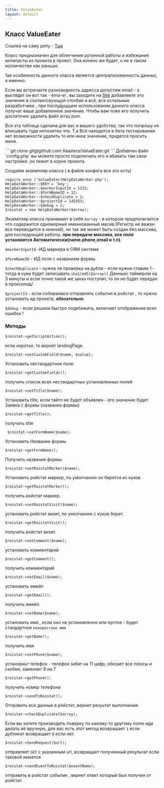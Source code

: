 ```yaml
---
title: ValueEater
layout: default
---
```

## Класс ValueEater ##
<p>Ссылка на  саму репу - <a href="https://github.com/Xaaalera/ValueEater">Тык</a></p>
<p>Класс предназначен для облегчения рутинной работы  и избежания копипасты из проекта в проект. Она конено же будет, о не в таком колличестве как раньше.</p>  
<p>1ая особенность данного класса является централизованность данных, а именно.</p>
<p>
Если вы встречаете  разновидность адресса допустим email  -
 а выглядит он вот так - ema-el , вы заходите на  
<a href="http://coolcodebro.ru/">Site</a>
добавляете это значение  в соответсвующуй столбик и всё, все остальные разработчики ,
 при послудущщем
использовании данного класса  получат ваше добавленное значение.
 Чтобы вам тоже его получить достаточно удалить файл array.json. 
</p> 
<p>
Вся эта таблица сделана для вас и вашего удобства, так что попрошу не 
вписывать туда непонятно что. Т.к Всё находится в бета тестировании
нет возможности удалить то или иное значение, придется просить меня.
</p>
<p>
```
git clone git@github.com:Xaaalera/ValueEater.git
```
Добавлен файл `config.php`
вы можете просто подключать его  и вбивать там свои настройки ,он лежит в корне проекта.

Cоздаём экземпляр класса  ( в файле конфига все это есть)
</p>

``` 
require_once ('ValueEater/HelpDataWorker.php'); 
HelpDataWorker::$KEY = 'key';
HelpDataWorker::$markerInputId = 1232;
HelpDataWorker::$FormNameID = 12;
HelpDataWorker::$checkDuplicate = 1;
HelpDataWorker::$projectId = 145353;
HelpDataWorker::$debug = 1;
$roistat = new HelpDataWorker($array); 

```

Экземпляр класса принимает в себя `$array` -  в котором предполагается что содержится одномерный именнованный масив.(Регистр не важен
все переводится в нижний), но так же может быть создан без  массива, для последующей работы. **при передаче массива, все поля установятся Автоматически(name.phone,email и т.п)**.

`$markerInputId` -ИД маркера в CRM системе

`$FormNameID` - ИД поля с названием формы

`$checkDuplicate` - нужна ли проверка на дубли - если нужна ставим 1 -  тогда в куки будет записывать `sha1(md5($array))`
Данныхс таймером на 3 минуты и если точно такой же заказ поступит, то он не будет передан в проксилид/

`$projectId` - если собираемся отправлять события в ройстат  , то нужно установить ид проекта, **обязательно**. 

`$debug` - если решили быстро подебажить, включает отображение всех ошибок !
### Методы ###

```
$roistat->getScriptAction();
```
если коротко, то вернет landingPage.

```
$roistat->setCustomField($name, $value);
```
Установить нестандартное поле.

```
$roistat->getCustomfields();
```
получить список всех  нестандартных установленных полей


```
$roistat->setTitle($name);
```
Установить title, если тайтл не будет объявлен - его значение будет Заявка с формы {название формы}

```
$roistat->getTitle();
```
получить title


```
 $roistat->setFormName($name);
 ```
Установить Название формы 

```
$roistat->getFormName();
```
Получить название формы 
```
$roistat->setRoistatMarker($name);
```
Установить ройстат маркер, по умолчанию он берется из куков.

```
$roistat->getRoistatMarker();
```
получить ройстат маркер.
```
$roistat->setRoistatVisit($name);
```
установить ройстат визит, по умолчанию с куков берет.

```
$roistat->getRoistatVisit();
```
получить ройстат визит.

```
$roistat->setComment($name);
```
установить комментарий 


```
$roistat->getComment();
```
получить комментарий


```
$roistat->setEmail($name);
```
установить емейл


```
$roistat->getEmail();
```
получить емейл.


```
$roistat->setName($name);
```
установить имя , если оно не установленно или пустое - будет  стандартное `неизвестное имя`


```
$roistat->getName();
```
получить имя 


```
$roistat->setPhone($name);
```
установиьт телефон  - телефон забит на 11 цифр, обезает все плюсы и  скобки, заменяет 8 на 7


```
$roistat->getPhone();
```
получить номер телефона

```
$roistat->sendToRoistat();
```
Отправить все данные в ройстат, вернет резуьтат выполнения.

```
$roistat->checkDuplicate($array);
```
Если вы хотите производить поверку  по какому-то другому полю иди делать её вручную, для вас есть этот метод
возврашает `1` если дубликат возвращает `0` если нет.

```
$roistat->SendRequest($url);
```
отправляет `GET` c указанным url, возвращает  полученный результат если таковой имеется 

```
$roistat->sendEventToRoistat($eventName);
```
отправить в ройстат событие , вернет ответ который был получен от ройстат.

